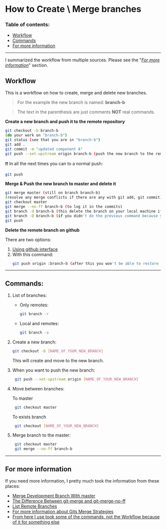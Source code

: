 # How to Create \ Merge branches

### Table of contents:

*  [Workflow](#workflow)
*  [Commands](#commands)
*  [For more information](#for-more-information)

---

I summarized the workflow from multiple sources. Please see the "_[For more information](#for-more-information)_" section.

## Workflow

This is a workflow on how to create, merge and delete new branches.

> For the example the new branch is named: **branch-b**

> The text in the parenthesis are just comments **NOT** real commands.

**Create a new branch and push it to the remote repository**

```bash
git checkout -b branch-b
(do your work on "branch-b")
git status (see that you are in "branch-b")
git add .
git commit -m "updated component A"
git push --set-upstream origin branch-b (push the new branch to the remote repository, if needed)
```

❗❗ In all the next times you can to a normal push:

```bash
git push
```

**Merge & Push the new branch to master and delete it**

```bash
git merge master (still on branch branch-b)
(resolve any merge conflicts if there are any with git add, git commit)
git checkout master
git merge --no-ff branch-b (to log it in the commits)
git branch -d branch-b (this delete the branch on your local machine if you pushed the resolved merge conflicts or there was none)
git branch -D branch-b (if you didn't do the previous command because you didn't need to push the resolved merge conflicts, use this to force delete the branch)
git push
```

**Delete the remote branch on github**

There are two options:

1. [Using github interface](https://help.github.com/articles/deleting-and-restoring-branches-in-a-pull-request/)
2. With this command:
   ```bash
   git push origin :branch-b (after this you won't be able to restore the branch using github interface)
   ```

---

## Commands:

1. List of branches:

   *  Only remotes:
      ```bash
      git branch -r
      ```
   *  Local and remotes:
      ```bash
      git branch -a
      ```

2. Create a new branch:

   ```bash
   git checkout -b [NAME_OF_YOUR_NEW_BRANCH]
   ```

   This will create and move to the new branch.

3. When you want to push the new branch:

   ```bash
    git push --set-upstream origin [NAME_OF_YOUR_NEW_BRANCH]
   ```

4. Move between branches:

   To master

   ```bash
    git checkout master
   ```

   To exists branch

   ```bash
    git checkout [NAME_OF_YOUR_NEW_BRANCH]
   ```

5. Merge branch to the master:
   ```bash
    git checkout master
    git merge --no-ff branch-b
   ```

---

## For more information

If you need more information, I pretty much took the information from these places:

*  [Merge Development Branch With master](https://stackoverflow.com/questions/14168677/merge-development-branch-with-master)
*  [The Difference Between git-merge and git-merge-no-ff](https://stackoverflow.com/questions/9069061/what-is-the-difference-between-git-merge-and-git-merge-no-ff)
*  [List Remote Branches](http://gitready.com/intermediate/2009/02/13/list-remote-branches.html)
*  [For more information about Gits Merge Strategies](https://stackoverflow.com/questions/14243397/what-are-gits-merge-strategies)
*  [From here I use took some of the commands, not the Workflow because of it for something else](https://github.com/Kunena/Kunena-Forum/wiki/Create-a-new-branch-with-git-and-manage-branches)
